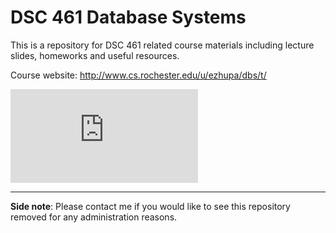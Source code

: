 # DSC 461 Database Systems

This is a repository for DSC 461 related course materials including lecture slides, homeworks and useful resources. 

Course website: http://www.cs.rochester.edu/u/ezhupa/dbs/t/
 
![$a^2$](http://www.sciweavers.org/tex2img.php?eq=%20a%5E%7B2%7D%20&bc=White&fc=Black&im=png&fs=12&ff=arev&edit=0)
 
---
**Side note**: Please contact me if you would like to see this repository removed for any administration reasons.
